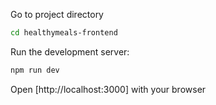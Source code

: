 
Go to project directory
```bash
cd healthymeals-frontend
```

Run the development server:
```bash
npm run dev
```

Open [http://localhost:3000] with your browser 

